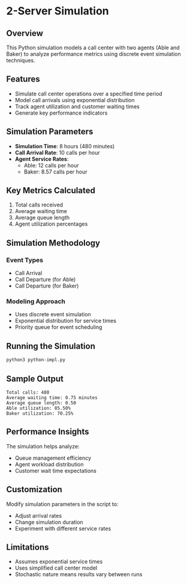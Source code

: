 # 2-Server Simulation

## Overview

This Python simulation models a call center with two agents (Able and Baker) to analyze performance metrics using discrete event simulation techniques.

## Features

- Simulate call center operations over a specified time period
- Model call arrivals using exponential distribution
- Track agent utilization and customer waiting times
- Generate key performance indicators


## Simulation Parameters

- **Simulation Time**: 8 hours (480 minutes)
- **Call Arrival Rate**: 10 calls per hour
- **Agent Service Rates**:
  - Able: 12 calls per hour
  - Baker: 8.57 calls per hour

## Key Metrics Calculated

1. Total calls received
2. Average waiting time
3. Average queue length
4. Agent utilization percentages

## Simulation Methodology

### Event Types
- Call Arrival
- Call Departure (for Able)
- Call Departure (for Baker)

### Modeling Approach
- Uses discrete event simulation
- Exponential distribution for service times
- Priority queue for event scheduling

## Running the Simulation

```bash
python3 python-impl.py
```

## Sample Output
```
Total calls: 480
Average waiting time: 0.75 minutes
Average queue length: 0.50
Able utilization: 85.50%
Baker utilization: 70.25%
```

## Performance Insights

The simulation helps analyze:
- Queue management efficiency
- Agent workload distribution
- Customer wait time expectations

## Customization

Modify simulation parameters in the script to:
- Adjust arrival rates
- Change simulation duration
- Experiment with different service rates

## Limitations

- Assumes exponential service times
- Uses simplified call center model
- Stochastic nature means results vary between runs
